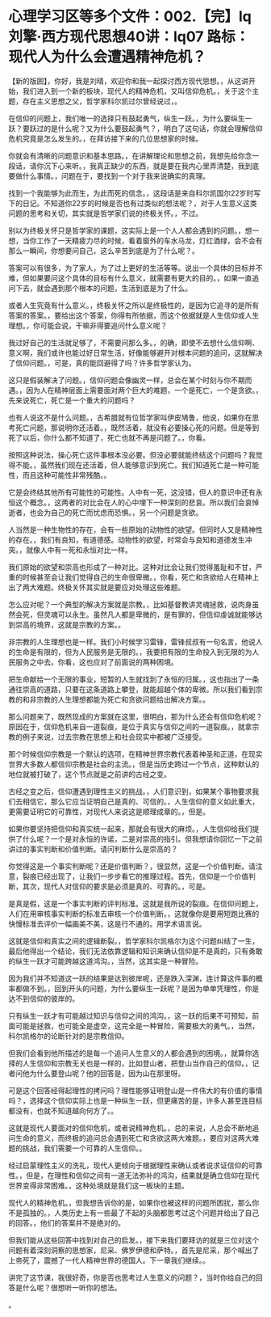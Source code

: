 # 心理学习区等多个文件：002.【完】lq刘擎·西方现代思想40讲：lq07 路标：现代人为什么会遭遇精神危机？

【新的版囲】，你好，我是刘晴，欢迎你和我一起探讨西方现代思想。，从这讲开始，我们进入到一个新的板块，现代人的精神危机，又叫信仰危机。，关于这个主题，存在主义思想之父，哲学家科尔凯过尔曾经说过，。

在信仰的问题上，我们唯一的选择只有鼓起勇气，纵生一跃。，为什么要纵生一跃？要跃过的是什么呢？又为什么要鼓起勇气？，明白了这句话，你就会理解信仰危机究竟是怎么发生的。，在拜访接下来的几位思想家的时候。

你就会有清晰的问题意识和基本思路。，在讲解理论和思想之前，我想先给你念一段话，请你沉下心来听。，我真正缺少的东西，就是要在我内心里弄清楚，我到底要做什么事情。，问题在于，要找到一个对于我来说确实的真理。

找到一个我能够为此而生，为此而死的信念。，这段话是来自科尔凯国尔22岁时写下的日记。不知道你22岁的时候是否也有过类似的想法呢？，对于人生意义这类问题的思考和关切，其实就是哲学家们说的终极关怀。，不过。

别以为终极关怀只是哲学家的课题，这实际上是一个人人都会遇到的问题。，想一想，当你工作了一天精疲力尽的时候，看着窗外的车水马龙，灯红酒绿，会不会有那么一瞬间，你想要问自己，这么辛苦到底是为了什么呢？。

答案可以有很多，为了家人，为了过上更好的生活等等。说出一个具体的目标并不难，但如果要问这个具体的目标有什么意义，就需要有更大的目的。，如果一直追问下去，就会遇到那个根本的问题，生活到底是为了什么。

或者人生究竟有什么意义。，终极关怀之所以是终极性的，是因为它追寻的是所有答案的答案。，要给出这个答案，你得有所依据，而这个依据就是人生信仰或人生理想。，你可能会说，干嘛非得要追问什么意义呢？

我过好自己的生活就足够了，不需要问那么多。，的确，即使不去想什么信仰啊、意义啊，我们或许也能过好日常生活，好像能够避开对根本问题的追问，这就解决了信仰问题。，可是，真的能回避得了吗？许多哲学家认为。

这只是假装解决了问题。，信仰问题会像幽灵一样，总会在某个时刻与你不期而遇。，因为人在精神层面上需要面对两个巨大的难题，一个是死亡，一个是贪欲。，先来说死亡，死亡是一个重大的问题吗？

也有人说这不是什么问题。，古希腊就有位哲学家叫伊皮鳩鲁，他说，如果你在思考死亡问题，那说明你还活着。，既然活着，就没有必要操心死的问题。但是等到死了以后，你什么都不知道了，死亡也就不再是问题了。，你看。

按照这种说法，操心死亡这件事根本没必要。但没必要就能终结这个问题吗？我觉得不能。，虽然我们现在还活着，但人能够意识到死亡。我们知道死亡是一种可能性，而且这种可能性非常残酷。。

它是会终结其他所有可能性的可能性。人中有一死，这没错，但人的意识中还有永恒这个概念。，这两者的对比会在人的心中埋下一种深刻的悲哀。所以我们会哀悼逝者，也会为自己的死亡而忧虑而恐惧。，另一个问题是贪欲。

人当然是一种生物性的存在，会有一些原始的动物性的欲望。但同时人又是精神性的存在。，我们有良知，有道德感。动物性的欲望，时常会与良知和道德发生冲突。，就像人中有一死和永恒对比一样。

我们原始的欲望和崇高也形成了一种对比。这种对比会让我们觉得羞耻和不甘，严重的时候甚至会让我们觉得自己的生命很卑微。，你看，死亡和贪欲给人在精神上出了两大难题。终极关怀其实就是要应对处理这些难题。

怎么应对呢？一个典型的解决方案就是宗教。，比如基督教讲灵魂拯救，说肉身虽然会死，但灵魂可以永生。虽然凡人都是卑微的，是有罪的，但信仰虔诚就能够达到崇高的境界，这就是宗教的方案。。

非宗教的人生理想也是一样。我们小时候学习雷锋，雷锋叔叔有一句名言，他说人的生命是有限的，但为人民服务是无限的。，我要把有限的生命投入到无限的为人民服务之中去。你看，这也应对了前面说的两种困境。

把生命献给一个无限的事业，短暂的人生就找到了永恒的归属。，这也指出了一条通往崇高的道路，只要在这条道路上攀登，就能超越个体的卑微。所以我们看到宗教的和非宗教的人生理想都能为死亡和贪欲问题给出解决方案。。

那么问题来了，既然现成的方案就在这里，很明白，那为什么还会有信仰危机呢？原因在于，信仰危机来自一道裂痕，是位于真实与信仰之间的一道裂痕。，就拿宗教的例子来说，过去宗教在思想上和社会现实中都被广泛接受。

那个时候信仰宗教是一个默认的选项，在精神世界宗教代表着神圣和正道，在现实世界大多数人都信仰宗教是社会的主流。，但是当历史跨过一个节点，这种默认的地位就被打破了，这个节点就是之前讲的古经之变。

古经之变之后，信仰遭遇到理性主义的挑战。，人们意识到，如果某个事物要求我们去相信它，那么它应当证明自己是真的、可信的。，人生信仰的意义如此重大，更需要证明它的可靠性，对现代人来说这是顺理成章的。，但是。

如果你要坚持把信仰和真实统一起来，那就会有很大的麻烦。，人生信仰给我们提供了什么呢？一个是对永恒的许诺，二是对崇高的指引。但我想请你回忆一下之前讲过的事实判断和价值判断。请问判断什么是崇高的？

你觉得这是一个事实判断呢？还是价值判断？，很显然，这是一个价值判断。请注意，裂痕已经出现了，让我们一步步看它的推理过程。首先，信仰是一个价值判断，其次，现代人对信仰的要求是必须是真的、可靠的。，可是。

是真是假，这是一个事实判断的评判标准。这就是我所说的裂痕。在信仰问题上，人们在用审核事实判断的标准去审核一个价值判断。，这就像你是要用短跑比赛的快慢标准去评价一幅画美不美，这是行不通的。用学术语言说。

这就是信仰和真实之间的逻辑断裂。，哲学家科尔凯格尔为这个问题纠结了一生，最后他得出一个结论，我们无法依靠逻辑和知识来确认信仰是不是真的，只有勇敢的纵生一跃才可能跨越这道鸿沟。，当然，这其实是一种冒险。

因为我们并不知道这一跃的结果是达到彼岸呢，还是跌入深渊，连计算这件事的概率都做不到。，回到开头的问题，为什么要纵生一跃呢？是因为单单凭理性，你是达不到信仰的彼岸的。

只有纵生一跃才有可能越过知识与信仰之间的鸿沟。，这一跃的后果不可预知，前面可能是拯救，也可能全是虚空，这完全是一种冒险，需要极大的勇气。，当然，科尔凯格尔的论断针对的是宗教信仰。

但我们会看到他所描述的是每一个追问人生意义的人都会遇到的困境。，就算你选择的人生信仰和宗教无关也是一样的，比如登山者，把登山当作自己的信仰。，记者问他为什么要登山呢？他的回答是，因为山在那里呀。

可是这个回答经得起理性的拷问吗？理性能够证明登山是一件伟大的有价值的事情吗？，选择这个信仰实际上也是一种纵生一跃，但更痛苦的是，许多人甚至连目标都没有，也就不知道越向何方了。。

这就是现代人要面对的信仰危机，或者说精神危机。，总的来说，人总会不断地追问生命的意义，而终极的追问总会遇到死亡和贪欲这两大难题。，要应对这两大难题的挑战，我们需要一个可靠的人生信仰。。

经过启蒙理性主义的洗礼，现代人更倾向于根据理性来确认或者说求证信仰的可靠性。，但是，在理性和信仰之间有一道无法弥补的鸿沟，结果就是确立信仰在现代世界变得非常困难。，这种处境就是我们这一板块的主题。

现代人的精神危机。，但我想告诉你的是，如果你也被这样的问题所困扰，那么你不是孤独的。，人类历史上有一些最了不起的头脑都思考过这个问题并给出了自己的回答。，他们的答案并不是绝对的。

但我们能从这些回答中找到对自己的启发。，接下来我们要拜访的就是三位对这个问题有着深刻洞察的思想家，尼采、佛罗伊德和萨特。，首先是尼采，那个喊出了上帝死了，震撼了一代人精神世界的德国人。下一章我们继续。。

讲完了这节课，我很好奇，你是否也思考过人生意义的问题？，当时你给自己的回答是什么呢？很想听一听你的想法。

。